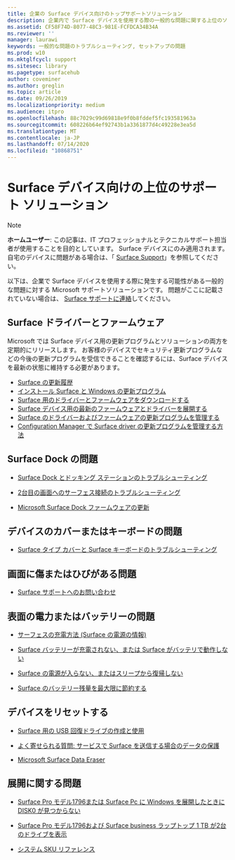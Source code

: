 ```yaml
---
title: 企業の Surface デバイス向けのトップサポートソリューション
description: 企業内で Surface デバイスを使用する際の一般的な問題に関する上位のソリューションを検索できます。
ms.assetid: CF58F74D-8077-48C3-981E-FCFDCA34B34A
ms.reviewer: ''
manager: laurawi
keywords: 一般的な問題のトラブルシューティング, セットアップの問題
ms.prod: w10
ms.mktglfcycl: support
ms.sitesec: library
ms.pagetype: surfacehub
author: coveminer
ms.author: greglin
ms.topic: article
ms.date: 09/26/2019
ms.localizationpriority: medium
ms.audience: itpro
ms.openlocfilehash: 88c7029c99d69818e9f0b8fddef5fc193581963a
ms.sourcegitcommit: 608226b64ef92743b1a3361877d4c49228e3ea5d
ms.translationtype: MT
ms.contentlocale: ja-JP
ms.lasthandoff: 07/14/2020
ms.locfileid: "10868751"
---
```

# Surface デバイス向けの上位のサポート ソリューション

> [!Note]
> **ホームユーザー**: この記事は、IT プロフェッショナルとテクニカルサポート担当者が使用することを目的としています。 Surface デバイスにのみ適用されます。 自宅のデバイスに問題がある場合は、「 [Surface Support](contact-surface-support.md?tabs=online)」を参照してください。

以下は、企業で Surface デバイスを使用する際に発生する可能性がある一般的な問題に対する Microsoft サポートソリューションです。 問題がここに記載されていない場合は、 [Surface サポートに連絡](contact-surface-support.md?tabs=online)してください。

## Surface ドライバーとファームウェア

Microsoft では Surface デバイス用の更新プログラムとソリューションの両方を定期的にリリースします。 お客様のデバイスでセキュリティ更新プログラムなどの今後の更新プログラムを受信できることを確認するには、Surface デバイスを最新の状態に維持する必要があります。

- [Surface の更新履歴](https://www.microsoft.com/surface/support/install-update-activate/surface-update-history)
- [インストール Surface と Windows の更新プログラム](https://www.microsoft.com/surface/support/performance-and-maintenance/install-software-updates-for-surface?os=windows-10&=undefined)
- [Surface 用のドライバーとファームウェアをダウンロードする](https://support.microsoft.com/help/4023482)
- [Surface デバイス用の最新のファームウェアとドライバーを展開する](https://docs.microsoft.com/surface/deploy-the-latest-firmware-and-drivers-for-surface-devices)
- [Surface のドライバーおよびファームウェアの更新プログラムを管理する](https://docs.microsoft.com/surface/manage-surface-pro-3-firmware-updates)
- [Configuration Manager で Surface driver の更新プログラムを管理する方法](https://support.microsoft.com/help/4098906)

## Surface Dock の問題

- [Surface Dock とドッキング ステーションのトラブルシューティング](https://support.microsoft.com/help/4023468/surface-troubleshoot-surface-dock-and-docking-stations)

- [2台目の画面へのサーフェス接続のトラブルシューティング](https://support.microsoft.com/help/4023496)

- [Microsoft Surface Dock ファームウェアの更新](https://docs.microsoft.com/surface/surface-dock-updater)

## デバイスのカバーまたはキーボードの問題

- [Surface タイプ カバーと Surface キーボードのトラブルシューティング](https://www.microsoft.com/surface/support/hardware-and-drivers/troubleshoot-surface-keyboards)

## 画面に傷またはひびがある問題

- [Surface サポートへのお問い合わせ](contact-surface-support.md?tabs=online)

## 表面の電力またはバッテリーの問題

- [サーフェスの充電方法 (Surface の電源の情報)](https://support.microsoft.com/help/4023496)

- [Surface バッテリーが充電されない、または Surface がバッテリで動作しない](https://support.microsoft.com/help/4023536)

- [Surface の電源が入らない、またはスリープから復帰しない](https://support.microsoft.com/help/4023537)

- [Surface のバッテリー残量を最大限に節約する](https://support.microsoft.com/help/4483194)

## デバイスをリセットする

- [Surface 用の USB 回復ドライブの作成と使用](https://support.microsoft.com/help/4023512)

- [よく寄せられる質問: サービスで Surface を送信する場合のデータの保護](https://support.microsoft.com/help/4023508)

- [Microsoft Surface Data Eraser](https://docs.microsoft.com/surface/microsoft-surface-data-eraser)

## 展開に関する問題

- [Surface Pro モデル1796または Surface Pc に Windows を展開したときに DISK0 が見つからない](https://support.microsoft.com/help/4046108)

- [Surface Pro モデル1796および Surface business ラップトップ 1 TB が2台のドライブを表示](https://support.microsoft.com/help/4046105)

- [システム SKU リファレンス](https://docs.microsoft.com/surface/surface-system-sku-reference)
